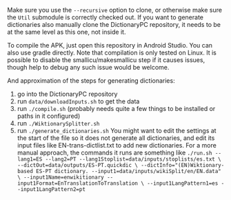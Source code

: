 Make sure you use the `--recursive` option to clone, or otherwise
make sure the `Util` submodule is correctly checked out.
If you want to generate dictionaries also manually clone the DictionaryPC
repository, it needs to be at the same level as this one, not inside it.

To compile the APK, just open this repository in Android Studio.
You can also use gradle directly.
Note that compilation is only tested on Linux.
It is possible to disable the smallicu/makesmallicu step if it causes
issues, though help to debug any such issue would be welcome.

And approximation of the steps for generating dictionaries:
1. go into the DictionaryPC repository
2. run `data/downloadInputs.sh` to get the data
3. run `./compile.sh` (probably needs quite a few things to be installed or paths in it configured)
4. run `./WiktionarySplitter.sh`
5. run `./generate_dictionaries.sh`
   You might want to edit the settings at the start of the file
   so it does not generate all dictionaries, and edit its input files
   like EN-trans-dictlist.txt to add new dictionaries.
   For a more manual approach, the commands it runs are something like
  `./run.sh --lang1=ES --lang2=PT --lang1Stoplist=data/inputs/stoplists/es.txt \
  --dictOut=data/outputs/ES-PT.quickdic \
  --dictInfo="(EN)Wiktionary-based ES-PT dictionary. --input1=data/inputs/wikiSplit/en/EN.data" \
  --input1Name=enwikitionary --input1Format=EnTranslationToTranslation \
  --input1LangPattern1=es --input1LangPattern2=pt`
